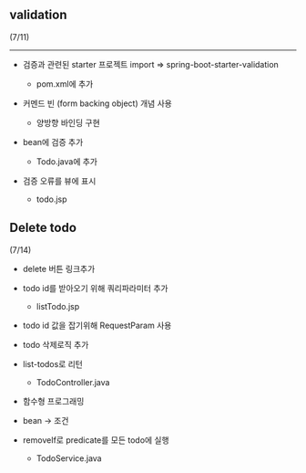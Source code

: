 
<h2>validation</h2>


(7/11)


---


* 검증과 관련된 starter 프로젝트 import => spring-boot-starter-validation
  * pom.xml에 추가
  

* 커멘드 빈 (form backing object) 개념 사용
  * 양방향 바인딩 구현


* bean에 검증 추가 
  * Todo.java에 추가


* 검증 오류를 뷰에 표시 
  * todo.jsp 


<h2>Delete todo</h2> (7/14)


* delete 버튼 링크추가
* todo id를 받아오기 위해 쿼리파라미터 추가
  * listTodo.jsp


* todo id 값을 잡기위해 RequestParam 사용
* todo 삭제로직 추가
* list-todos로 리턴
  * TodoController.java

* 함수형 프로그래밍
* bean -> 조건
* removeIf로 predicate를 모든 todo에 실행
  * TodoService.java